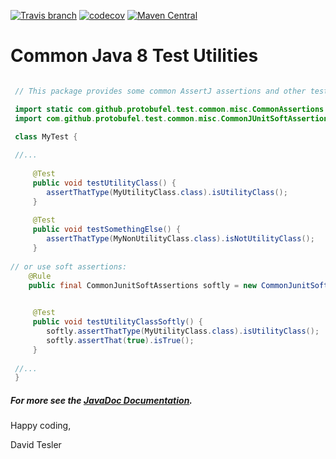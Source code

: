 [![Travis branch](https://img.shields.io/travis/protobufel/java-common-test/master.svg?style=plastic)](https://travis-ci.org/protobufel/java-common-test)
[![codecov](https://codecov.io/gh/protobufel/java-common-test/branch/master/graph/badge.svg)](https://codecov.io/gh/protobufel/java-common-test)
[![Maven Central](https://img.shields.io/maven-central/v/com.github.protobufel/java-common-test.svg?style=plastic)](https://search.maven.org/#search%7Cga%7C1%7Ca%3A%22java-common-test%22)

# Common Java 8 Test Utilities #


```java

 // This package provides some common AssertJ assertions and other test utilities.

 import static com.github.protobufel.test.common.misc.CommonAssertions.assertThatType;
 import com.github.protobufel.test.common.misc.CommonJUnitSoftAssertions;

 class MyTest {
     
 //...
 
     @Test
     public void testUtilityClass() {
        assertThatType(MyUtilityClass.class).isUtilityClass();
     }
     
     @Test
     public void testSomethingElse() {
        assertThatType(MyNonUtilityClass.class).isNotUtilityClass();
     }
     
// or use soft assertions:
    @Rule
    public final CommonJunitSoftAssertions softly = new CommonJunitSoftAssertions();

     
     @Test
     public void testUtilityClassSoftly() {
        softly.assertThatType(MyUtilityClass.class).isUtilityClass();
        softly.assertThat(true).isTrue();
     }
          
 //...
 }

```

##### For more see the [JavaDoc Documentation](https://protobufel.github.io/java-common-test/javadoc/ "JavaDoc and more").  

Happy coding,

David Tesler
